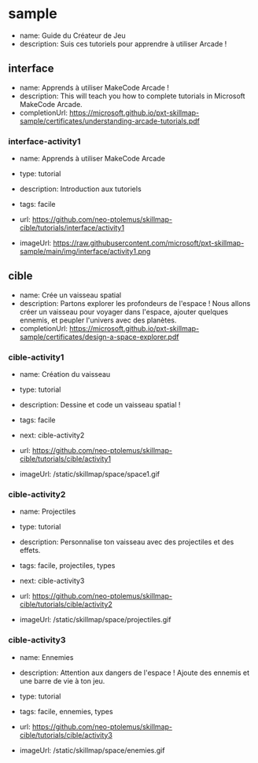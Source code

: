 # sample
* name: Guide du Créateur de Jeu
* description: Suis ces tutoriels pour apprendre à utiliser Arcade !

## interface
* name: Apprends à utiliser MakeCode Arcade !
* description: This will teach you how to complete tutorials in Microsoft MakeCode Arcade.
* completionUrl: https://microsoft.github.io/pxt-skillmap-sample/certificates/understanding-arcade-tutorials.pdf

### interface-activity1

* name: Apprends à utiliser MakeCode Arcade
* type: tutorial
* description: Introduction aux tutoriels
* tags: facile

* url: https://github.com/neo-ptolemus/skillmap-cible/tutorials/interface/activity1 
* imageUrl: https://raw.githubusercontent.com/microsoft/pxt-skillmap-sample/main/img/interface/activity1.png
  

## cible
* name: Crée un vaisseau spatial
* description: Partons explorer les profondeurs de l'espace ! Nous allons créer un vaisseau pour voyager dans l'espace, ajouter quelques ennemis, et peupler l'univers avec des planètes.
* completionUrl: https://microsoft.github.io/pxt-skillmap-sample/certificates/design-a-space-explorer.pdf

### cible-activity1

* name: Création du vaisseau
* type: tutorial
* description: Dessine et code un vaisseau spatial !
* tags: facile
* next: cible-activity2

* url: https://github.com/neo-ptolemus/skillmap-cible/tutorials/cible/activity1
* imageUrl: /static/skillmap/space/space1.gif

### cible-activity2

* name: Projectiles
* type: tutorial
* description: Personnalise ton vaisseau avec des projectiles et des effets.
* tags: facile, projectiles, types
* next: cible-activity3

* url: https://github.com/neo-ptolemus/skillmap-cible/tutorials/cible/activity2
* imageUrl: /static/skillmap/space/projectiles.gif

### cible-activity3

* name: Ennemies
* description: Attention aux dangers de l'espace ! Ajoute des ennemis et une barre de vie à ton jeu.
* type: tutorial
* tags: facile, ennemies, types

* url: https://github.com/neo-ptolemus/skillmap-cible/tutorials/cible/activity3
* imageUrl: /static/skillmap/space/enemies.gif
